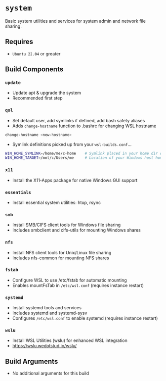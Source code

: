 # `system`
Basic system utilities and services for system admin and network file sharing.

## Requires
* `Ubuntu 22.04` or greater

## Build Components
### `update`
* Update apt & upgrade the system
* Recommended first step

### `qol`
* Set default user, add symlinks if defined, add bash safety aliases
* Adds `change-hostname` function to .bashrc for changing WSL hostname
```bash
change-hostname <new-hostname>
```
* Symlink definitions picked up from your `wsl-builds.conf`...
```bash
WIN_HOME_SYMLINK=/home/me/c-home    # Symlink placed in your home dir on the WSL instance
WIN_HOME_TARGET=/mnt/c/Users/me     # Location of your Windows host home dir on the WSL instance
```

### `x11`
* Install the X11-Apps package for native Windows GUI support

### `essentials`
* Install essential system utilities: htop, rsync

### `smb`
* Install SMB/CIFS client tools for Windows file sharing
* Includes smbclient and cifs-utils for mounting Windows shares

### `nfs`
* Install NFS client tools for Unix/Linux file sharing
* Includes nfs-common for mounting NFS shares

### `fstab`
* Configure WSL to use /etc/fstab for automatic mounting
* Enables mountFsTab in `/etc/wsl.conf` (requires instance restart)

### `systemd`
* Install systemd tools and services
* Includes systemd and systemd-sysv
* Configures `/etc/wsl.conf` to enable systemd (requires instance restart)

### `wslu`
* Install WSL Utilities (wslu) for enhanced WSL integration
* https://wslu.wedotstud.io/wslu/

## Build Arguments
* No additional arguments for this build


